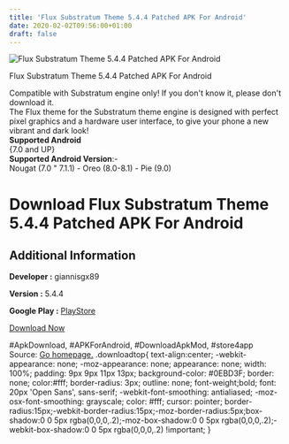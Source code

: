 ```yaml
---
title: 'Flux Substratum Theme 5.4.4 Patched APK For Android'
date: 2020-02-02T09:56:00+01:00
draft: false
---
```


![Flux Substratum Theme 5.4.4 Patched APK For Android](https://i2.wp.com/apkhome.net/wp-content/uploads/2020/02/Flux-Substratum-Theme-5.4.4-Patched.png "Flux Substratum Theme 5.4.4 Patched APK For Android")

  

Flux Substratum Theme 5.4.4 Patched APK For Android

Compatible with Substratum engine only! If you don't know it, please don't download it.  
The Flux theme for the Substratum theme engine is designed with perfect pixel graphics and a hardware user interface, to give your phone a new vibrant and dark look!  
**Supported Android**  
{7.0 and UP}  
**Supported Android Version**:-  
Nougat (7.0 " 7.1.1) - Oreo (8.0-8.1) - Pie (9.0)

Download Flux Substratum Theme 5.4.4 Patched APK For Android
============================================================

Additional Information
----------------------

**Developer :** giannisgx89

**Version :** 5.4.4

**Google Play :** [PlayStore](https://play.google.com/store/apps/details?id=flux.substratum.theme)

  

[Download Now](https://store4app.co/post/flux-substratum-theme-5-4-4-patched-apk-for-android_1580630140)

  
#ApkDownload, #APKForAndroid, #DownloadApkMod, #store4app  
Source: [Go homepage.](https://store4app.co/post/flux-substratum-theme-5-4-4-patched-apk-for-android_1580630140) .downloadtop{ text-align:center; -webkit-appearance: none; -moz-appearance: none; appearance: none; width: 100%; padding: 9px 9px 11px 13px; background-color: #0EBD3F; border: none; color:#fff; border-radius: 3px; outline: none; font-weight;bold; font: 20px 'Open Sans', sans-serif; -webkit-font-smoothing: antialiased; -moz-osx-font-smoothing: grayscale; color: #fff; cursor: pointer; border-radius:15px;-webkit-border-radius:15px;-moz-border-radius:5px;box-shadow:0 0 5px rgba(0,0,0,.2);-moz-box-shadow:0 0 5px rgba(0,0,0,.2);-webkit-box-shadow:0 0 5px rgba(0,0,0,.2) !important; }